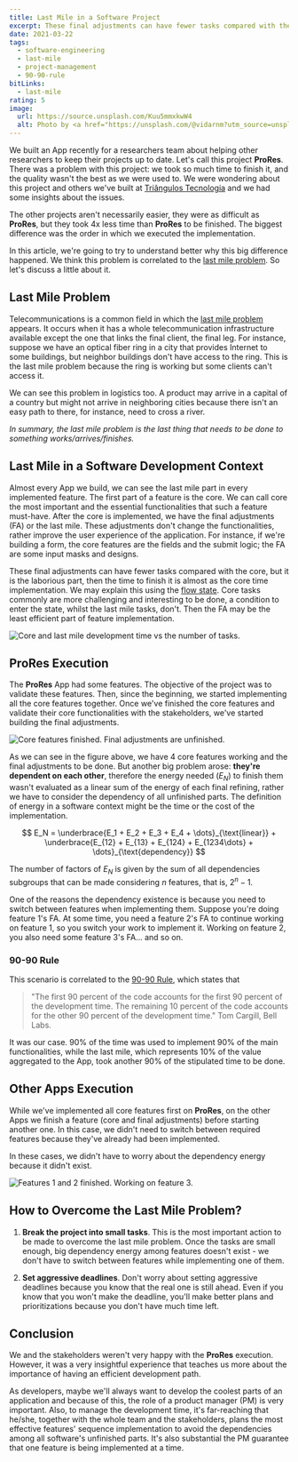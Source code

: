 ```yaml
---
title: Last Mile in a Software Project
excerpt: These final adjustments can have fewer tasks compared with the core, but it is the laborious part, then the time to finish it is almost as the core time implementation.
date: 2021-03-22
tags:
  - software-engineering
  - last-mile
  - project-management
  - 90-90-rule
bitLinks:
  - last-mile
rating: 5
image:
  url: https://source.unsplash.com/Kuu5mmxkwW4
  alt: Photo by <a href="https://unsplash.com/@vidarnm?utm_source=unsplash&amp;utm_medium=referral&amp;utm_content=creditCopyText">Vidar Nordli-Mathisen</a> on <a href="https://unsplash.com/s/photos/road?utm_source=unsplash&amp;utm_medium=referral&amp;utm_content=creditCopyText">Unsplash</a>
---
```


We built an App recently for a researchers team about helping other researchers to keep their projects up to date. Let's call this project **ProRes**. There was a problem with this project: we took so much time to finish it, and the quality wasn't the best as we were used to. We were wondering about this project and others we've built at [Triângulos Tecnologia](https://triangulostecnologia.com) and we had some insights about the issues.

The other projects aren't necessarily easier, they were as difficult as **ProRes**, but they took 4x less time than **ProRes** to be finished. The biggest difference was the order in which we executed the implementation.

In this article, we're going to try to understand better why this big difference happened. We think this problem is correlated to the [last mile problem](/zettelkasten/last-mile-problem). So let's discuss a little about it.

## Last Mile Problem

Telecommunications is a common field in which the [last mile problem](/zettelkasten/last-mile-problem) appears. It occurs when it has a whole telecommunication infrastructure available except the one that links the final client, the final leg. For instance, suppose we have an optical fiber ring in a city that provides Internet to some buildings, but neighbor buildings don't have access to the ring. This is the last mile problem because the ring is working but some clients can't access it.

We can see this problem in logistics too. A product may arrive in a capital of a country but might not arrive in neighboring cities because there isn't an easy path to there, for instance, need to cross a river.

_In summary, the last mile problem is the last thing that needs to be done to something works/arrives/finishes._

## Last Mile in a Software Development Context

Almost every App we build, we can see the last mile part in every implemented feature. The first part of a feature is the core. We can call core the most important and the essential functionalities that such a feature must-have. After the core is implemented, we have the final adjustments (FA) or the last mile. These adjustments don't change the functionalities, rather improve the user experience of the application. For instance, if we're building a form, the core features are the fields and the submit logic; the FA are some input masks and designs.

These final adjustments can have fewer tasks compared with the core, but it is the laborious part, then the time to finish it is almost as the core time implementation. We may explain this using the [flow state](/zettelkasten/flow-state-psychology). Core tasks commonly are more challenging and interesting to be done, a condition to enter the state, whilst the last mile tasks, don't. Then the FA may be the least efficient part of feature implementation.

![Core and last mile development time vs the number of tasks.](/images/articles/last-mile-in-a-software-project/last-mile-time-vs-tasks.png)

## ProRes Execution

The **ProRes** App had some features. The objective of the project was to validate these features. Then, since the beginning, we started implementing all the core features together. Once we've finished the core features and validate their core functionalities with the stakeholders, we've started building the final adjustments.

![Core features finished. Final adjustments are unfinished.](/images/articles/last-mile-in-a-software-project/last-mile-application-prores.png)

As we can see in the figure above, we have 4 core features working and the final adjustments to be done. But another big problem arose: **they're dependent on each other**, therefore the energy needed ($E_N$) to finish them wasn't evaluated as a linear sum of the energy of each final refining, rather we have to consider the dependency of all unfinished parts. The definition of energy in a software context might be the time or the cost of the implementation.

$$
E_N = \underbrace{E_1 + E_2 + E_3 + E_4 + \dots}_{\text{linear}} + \underbrace{E_{12} + E_{13} + E_{124} + E_{1234\dots} + \dots}_{\text{dependency}}
$$

The number of factors of $E_N$ is given by the sum of all dependencies subgroups that can be made considering $n$ features, that is, $2^n -1$.

One of the reasons the dependency existence is because you need to switch between features when implementing them. Suppose you're doing feature 1's FA. At some time, you need a feature 2's FA to continue working on feature 1, so you switch your work to implement it. Working on feature 2, you also need some feature 3's FA... and so on.

### 90-90 Rule

This scenario is correlated to the [90-90 Rule](/zettelkasten/the-90-90-rule), which states that

> "The first 90 percent of the code accounts for the first 90 percent of the development time. The remaining 10 percent of the code accounts for the other 90 percent of the development time." Tom Cargill, Bell Labs.

It was our case. 90% of the time was used to implement 90% of the main functionalities, while the last mile, which represents 10% of the value aggregated to the App, took another 90% of the stipulated time to be done.

## Other Apps Execution

While we've implemented all core features first on **ProRes**, on the other Apps we finish a feature (core and final adjustments) before starting another one. In this case, we didn't need to switch between required features because they've already had been implemented.

In these cases, we didn't have to worry about the dependency energy because it didn't exist.

![Features 1 and 2 finished. Working on feature 3.](/images/articles/last-mile-in-a-software-project/last-mile-application-other-apps.png)

## How to Overcome the Last Mile Problem?

1. **Break the project into small tasks**. This is the most important action to be made to overcome the last mile problem. Once the tasks are small enough, big dependency energy among features doesn't exist - we don't have to switch between features while implementing one of them.

1. **Set aggressive deadlines**. Don't worry about setting aggressive deadlines because you know that the real one is still ahead. Even if you know that you won't make the deadline, you'll make better plans and prioritizations because you don't have much time left.

## Conclusion

We and the stakeholders weren't very happy with the **ProRes** execution. However, it was a very insightful experience that teaches us more about the importance of having an efficient development path.

As developers, maybe we'll always want to develop the coolest parts of an application and because of this, the role of a product manager (PM) is very important. Also, to manage the development time, it's far-reaching that he/she, together with the whole team and the stakeholders, plans the most effective features' sequence implementation to avoid the dependencies among all software's unfinished parts. It's also substantial the PM guarantee that one feature is being implemented at a time.
